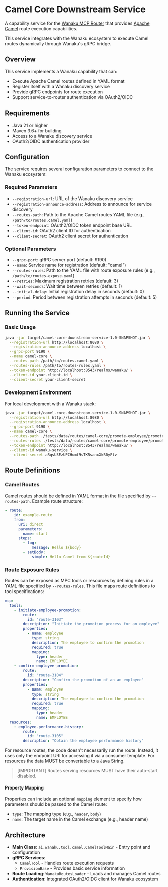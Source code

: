 # Camel Core Downstream Service

A capability service for the [Wanaku MCP Router](https://wanaku.ai) that provides [Apache Camel](https://camel.apache.org) route execution capabilities.

This service integrates with the Wanaku ecosystem to execute Camel routes dynamically through Wanaku's gRPC bridge.

## Overview

This service implements a Wanaku capability that can:
- Execute Apache Camel routes defined in YAML format
- Register itself with a Wanaku discovery service
- Provide gRPC endpoints for route execution
- Support service-to-router authentication via OAuth2/OIDC

## Requirements

- Java 21 or higher
- Maven 3.6+ for building
- Access to a Wanaku discovery service
- OAuth2/OIDC authentication provider

## Configuration

The service requires several configuration parameters to connect to the Wanaku ecosystem:

### Required Parameters

- `--registration-url`: URL of the Wanaku discovery service
- `--registration-announce-address`: Address to announce for service discovery
- `--routes-path`: Path to the Apache Camel routes YAML file (e.g., `/path/to/routes.camel.yaml`)
- `--token-endpoint`: OAuth2/OIDC token endpoint base URL
- `--client-id`: OAuth2 client ID for authentication
- `--client-secret`: OAuth2 client secret for authentication

### Optional Parameters

- `--grpc-port`: gRPC server port (default: 9190)
- `--name`: Service name for registration (default: "camel")
- `--routes-rules`: Path to the YAML file with route exposure rules (e.g., `/path/to/routes-expose.yaml`)
- `--retries`: Maximum registration retries (default: 3)
- `--wait-seconds`: Wait time between retries (default: 1)
- `--initial-delay`: Initial registration delay in seconds (default: 0)
- `--period`: Period between registration attempts in seconds (default: 5)

## Running the Service

### Basic Usage

```bash
java -jar target/camel-core-downstream-service-1.0-SNAPSHOT.jar \
  --registration-url http://localhost:8080 \
  --registration-announce-address localhost \
  --grpc-port 9190 \
  --name camel-core \
  --routes-path /path/to/routes.camel.yaml \
  --routes-rules /path/to/routes-rules.yaml \
  --token-endpoint http://localhost:8543/realms/wanaku/ \
  --client-id your-client-id \
  --client-secret your-client-secret
```

### Development Environment

For local development with a Wanaku stack:

```bash
java -jar target/camel-core-downstream-service-1.0-SNAPSHOT.jar \
  --registration-url http://localhost:8080 \
  --registration-announce-address localhost \
  --grpc-port 9190 \
  --name camel-core \
  --routes-path ./tests/data/routes/camel-core/promote-employee/promote-employee.camel.yaml \
  --routes-rules ./tests/data/routes/camel-core/promote-employee/promote-employee-rules.yaml \
  --token-endpoint http://localhost:8543/realms/wanaku/ \
  --client-id wanaku-service \
  --client-secret aBqsU3EzUPCHumf9sTK5sanxXkB0yFtv
```

## Route Definitions

### Camel Routes

Camel routes should be defined in YAML format in the file specified by `--routes-path`. Example route structure:

```yaml
- route:
    id: example-route
    from:
      uri: direct
      parameters:
        name: start
      steps:
        - log:
            message: Hello ${body}
        - setBody:
            simple: Hello Camel from ${routeId}
```

### Route Exposure Rules

Routes can be exposed as MPC tools or resources by defining rules in a YAML file specified by `--routes-rules`.
This file maps route definitions to tool specifications:

```yaml
mcp:
  tools:
    - initiate-employee-promotion:
        route:
          id: "route-3103"
        description: "Initiate the promotion process for an employee"
        properties:
          - name: employee
            type: string
            description: The employee to confirm the promotion
            required: true
            mapping:
              type: header
              name: EMPLOYEE
    - confirm-employee-promotion:
        route:
          id: "route-3104"
        description: "Confirm the promotion of an an employee"
        properties:
          - name: employee
            type: string
            description: The employee to confirm the promotion
            required: true
            mapping:
              type: header
              name: EMPLOYEE
  resources:
    - employee-performance-history:
        route:
          id: "route-3105"
        description: "Obtain the employee performance history"
```

For resource routes, the code doesn't necessarily run the route. Instead, it
uses only the endpoint URI for accessing it via a consumer template. For resources
the data MUST be convertable to a Java String.

> [IMPORTANT]
> Routes serving resources MUST have their auto-start disabled.


#### Property Mapping

Properties can include an optional `mapping` element to specify how parameters should be passed to the Camel route:

- `type`: The mapping type (e.g., `header`, `body`)
- `name`: The target name in the Camel exchange (e.g., header name)

## Architecture

- **Main Class**: `ai.wanaku.tool.camel.CamelToolMain` - Entry point and configuration
- **gRPC Services**:
    - `CamelTool` - Handles route execution requests
    - `ProvisionBase` - Provides basic service information
- **Route Loading**: `WanakuRoutesLoader` - Loads and manages Camel routes
- **Authentication**: Integrated OAuth2/OIDC client for Wanaku ecosystem



